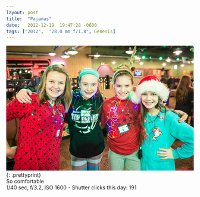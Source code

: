 ```yaml
---
layout: post
title:  "Pajamas"
date:   2012-12-19  19:47:28 -0600
tags: ["2012",  "28.0 mm f/1.8", Genesis]
---
```

![:title](/images/2012/2012_1219_DSC_3957.jpg)
{: .prettyprint}  
So comfortable  
1/40 sec, f/3.2, ISO 1600 - Shutter clicks this day: 191